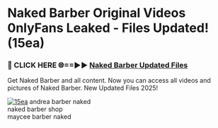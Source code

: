 # Naked Barber Original Videos 0nlyFans Leaked - Files Updated! (15ea)

<h3>🔴 CLICK HERE 🌐==►► <a href="https://tinyurl.com/yckcrads" rel="nofollow">Naked Barber Updated Files</a></h3>

Get Naked Barber and all content. Now you can access all videos and pictures of Naked Barber. New Updated Files 2025!

[![15ea](https://i.imgur.com/hpKpOFt.gif)](https://tinyurl.com/yckcrads)
andrea barber naked<br>
naked barber shop<br>
maycee barber naked